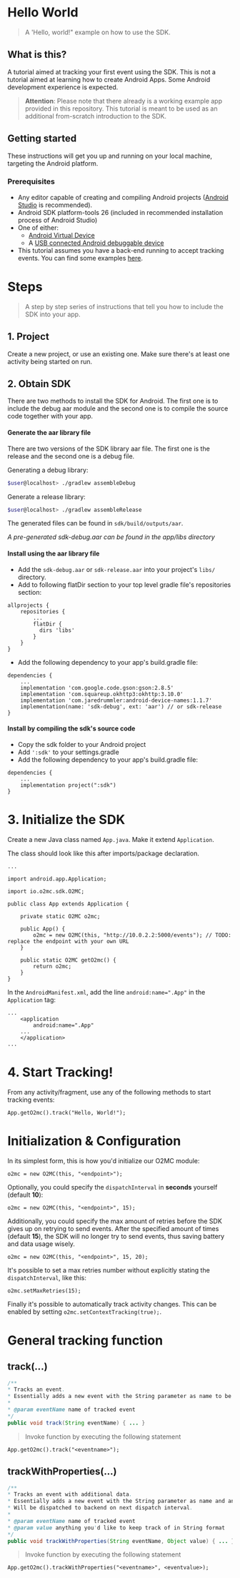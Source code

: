 # Hello World
> A 'Hello, world!" example on how to use the SDK.

## What is this?
A tutorial aimed at tracking your first event using the SDK. 
This is not a tutorial aimed at learning how to create Android Apps. Some Android development experience is expected.

> **Attention**: Please note that there already is a working example app provided in this repository. This tutorial is meant to be used as an additional from-scratch introduction to the SDK.

## Getting started
These instructions will get you up and running on your local machine, targeting the Android platform.

### Prerequisites
- Any editor capable of creating and compiling Android projects ([Android Studio](https://developer.android.com/studio/) is recommended).
- Android SDK platform-tools 26 (included in recommended installation process of Android Studio)
- One of either:
	- [Android Virtual Device](https://developer.android.com/studio/run/managing-avds)
	- A [USB connected Android debuggable device](https://developer.android.com/studio/run/device)
- This tutorial assumes you have a back-end running to accept tracking events. You can find some examples [here](https://github.com/O2MC/tracker-debug-backends).

# Steps
> A step by step series of instructions that tell you how to include the SDK into your app.

## 1. Project

Create a new project, or use an existing one. Make sure there's at least one activity being started on run.

## 2. Obtain SDK

There are two methods to install the SDK for Android. The first one is to include the debug aar module and the second one is to compile the source code together with your app.

#### Generate the aar library file

There are two versions of the SDK library aar file. The first one is the release and the second one is a debug file.

Generating a debug library:

```sh
$user@localhost> ./gradlew assembleDebug
```

Generate a release library:

```sh
$user@localhost> ./gradlew assembleRelease
```

The generated files can be found in `sdk/build/outputs/aar`.

*A pre-generated sdk-debug.aar can be found in the app/libs directory*
#### Install using the aar library file


* Add the `sdk-debug.aar` or `sdk-release.aar` into your project's `libs/` directory.
* Add to following flatDir section to your top level gradle file's repositories section:

```
allprojects {
	repositories {
		...
		flatDir { 
		  dirs 'libs'
		}
	}
}
```
* Add the following dependency to your app's build.gradle file:

```
dependencies {
	...
	implementation 'com.google.code.gson:gson:2.8.5'
	implementation 'com.squareup.okhttp3:okhttp:3.10.0'
	implementation 'com.jaredrummler:android-device-names:1.1.7'
	implementation(name: 'sdk-debug', ext: 'aar') // or sdk-release
}
```

#### Install by compiling the sdk's source code
* Copy the sdk folder to your Android project
* Add `':sdk'` to your settings.gradle
* Add the following dependency to your app's build.gradle file:

```
dependencies {
	...
	implementation project(":sdk")
}
```

# 3. Initialize the SDK

Create a new Java class named `App.java`. Make it extend `Application`.

The class should look like this after imports/package declaration.

```
...

import android.app.Application;

import io.o2mc.sdk.O2MC;

public class App extends Application {

    private static O2MC o2mc;

    public App() {
        o2mc = new O2MC(this, "http://10.0.2.2:5000/events"); // TODO: replace the endpoint with your own URL
    }

    public static O2MC getO2mc() {
        return o2mc;
    }
}
```

In the `AndroidManifest.xml`, add the line `android:name=".App"` in the `Application` tag:

```
...
    <application
        android:name=".App"
	...
    </application>
...
```

# 4. Start Tracking!

From any activity/fragment, use any of the following methods to start tracking events:
```
App.getO2mc().track("Hello, World!");
```

# Initialization & Configuration

In its simplest form, this is how you'd initialize our O2MC module:

`o2mc = new O2MC(this, "<endpoint>");`

Optionally, you could specify the `dispatchInterval` in **seconds** yourself (default **10**):

`o2mc = new O2MC(this, "<endpoint>", 15);`

Additionally, you could specify the max amount of retries before the SDK gives up on retrying to send events. After the specified amount of times (default **15**), the SDK will no longer try to send events, thus saving battery and data usage wisely.

`o2mc = new O2MC(this, "<endpoint>", 15, 20);`

It's possible to set a max retries number without explicitly stating the `dispatchInterval`, like this:

`o2mc.setMaxRetries(15);`

Finally it's possible to automatically track activity changes. This can be enabled by setting `o2mc.setContextTracking(true);`.


# General tracking function

## track(...)

```java
/**
* Tracks an event.
* Essentially adds a new event with the String parameter as name to be dispatched on the next dispatch interval.
*
* @param eventName name of tracked event
*/
public void track(String eventName) { ... }
```

> Invoke function by executing the following statement

`App.getO2mc().track("<eventname>");`

## trackWithProperties(...)

```java
/**
* Tracks an event with additional data.
* Essentially adds a new event with the String parameter as name and any properties in String format.
* Will be dispatched to backend on next dispatch interval.
*
* @param eventName name of tracked event
* @param value anything you'd like to keep track of in String format
*/
public void trackWithProperties(String eventName, Object value) { ... }
```

> Invoke function by executing the following statement

`App.getO2mc().trackWithProperties("<eventname>", <eventvalue>);`

